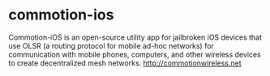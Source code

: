 commotion-ios
=============

Commotion-iOS is an open-source utility app for jailbroken iOS devices that use OLSR (a routing protocol for mobile ad-hoc networks) for communication with mobile phones, computers, and other wireless devices to create decentralized mesh networks.  http://commotionwireless.net
